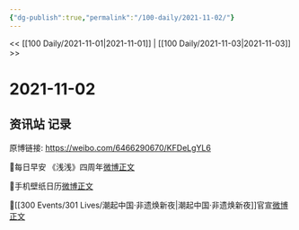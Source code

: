 ```yaml
---
{"dg-publish":true,"permalink":"/100-daily/2021-11-02/"}
---
```



<< [[100 Daily/2021-11-01\|2021-11-01]] | [[100 Daily/2021-11-03\|2021-11-03]] >>

# 2021-11-02

## 资讯站 记录

原博链接: https://weibo.com/6466290670/KFDeLgYL6

🌟每日早安
《浅浅》四周年[微博正文](https://weibo.com/detail/4699017554693464)

🌟手机壁纸日历[微博正文](https://weibo.com/detail/4699138577142530)

🌟[[300 Events/301 Lives/潮起中国·非遗焕新夜\|潮起中国·非遗焕新夜]]官宣[微博正文](https://weibo.com/detail/4699179009969400)
